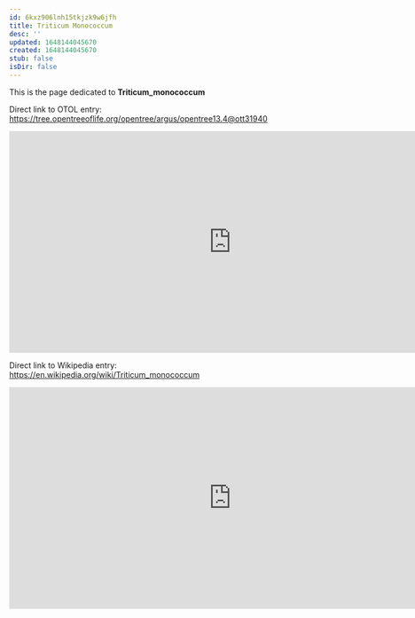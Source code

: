 ```yaml
---
id: 6kxz906lnh15tkjzk9w6jfh
title: Triticum Monococcum
desc: ''
updated: 1648144045670
created: 1648144045670
stub: false
isDir: false
---
```

This is the page dedicated to **Triticum_monococcum**


Direct link to OTOL entry: https://tree.opentreeoflife.org/opentree/argus/opentree13.4@ott31940



<html>
    <body>
    <iframe src="https://tree.opentreeoflife.org/opentree/argus/opentree13.4@ott31940"
    width="800" height="400" frameborder="0" allowfullscreen> </iframe>
    </body>
</html>
    


Direct link to Wikipedia entry: https://en.wikipedia.org/wiki/Triticum_monococcum



<html>
    <body>
    <iframe src="https://en.wikipedia.org/wiki/Triticum_monococcum"
    width="800" height="400" frameborder="0" allowfullscreen> </iframe>
    </body>
</html>
    
